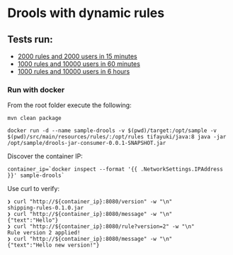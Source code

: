 # Drools with dynamic rules

## Tests run:

* [2000 rules and 2000 users in 15 minutes](http://pedroxs.github.io/drools-jar-consumer/results/droolsjarconsumersimulation-1441384352090/index.html)
* [1000 rules and 10000 users in 60 minutes](http://pedroxs.github.io/drools-jar-consumer/results/droolsjarconsumersimulation-1441390352399/index.html)
* [1000 rules and 10000 users in 6 hours](http://pedroxs.github.io/drools-jar-consumer/results/droolsjarconsumersimulation-1441772741753/index.html)


### Run with docker

From the root folder execute the following:

```
mvn clean package

docker run -d --name sample-drools -v $(pwd)/target:/opt/sample -v $(pwd)/src/main/resources/rules/:/opt/rules tifayuki/java:8 java -jar /opt/sample/drools-jar-consumer-0.0.1-SNAPSHOT.jar
```

Discover the container IP:

```
container_ip=`docker inspect --format '{{ .NetworkSettings.IPAddress }}' sample-drools`
```

Use curl to verify:

```
❯ curl "http://${container_ip}:8080/version" -w "\n"
shipping-rules-0.1.0.jar
❯ curl "http://${container_ip}:8080/message" -w "\n"
{"text":"Hello"}
❯ curl "http://${container_ip}:8080/rule?version=2" -w "\n"
Rule version 2 applied!
❯ curl "http://${container_ip}:8080/message" -w "\n"
{"text":"Hello new version!"}
```
